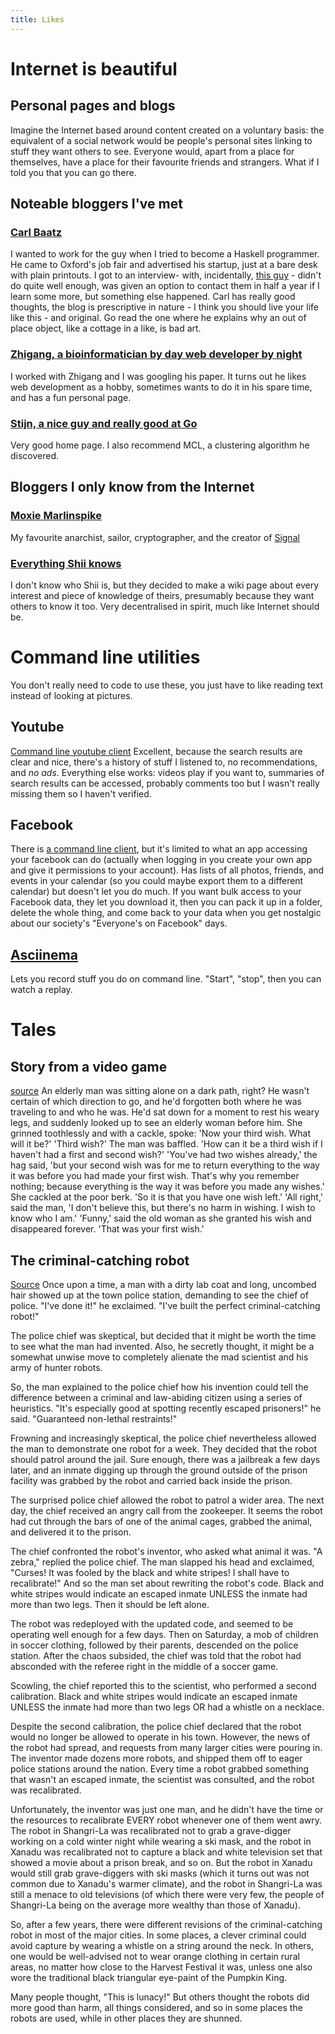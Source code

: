 ```yaml
---
title: Likes
---
```


# Internet is beautiful

## Personal pages and blogs
Imagine the Internet based around content created on a voluntary basis: the equivalent of a social network would be people's personal sites linking to stuff they want others to see. Everyone would, apart from a place for themselves, have a place for their favourite friends and strangers. What if I told you that you can go there.

## Noteable bloggers I've met

### [Carl Baatz](http://baatz.io/)
I wanted to work for the guy when I tried to become a Haskell programmer.  He came to Oxford's job fair and advertised his startup, just at a bare desk with plain printouts. I got to an interview- with, incidentally, [this guy](https://jaspervdj.be/) - didn't do quite well enough, was given an option to contact them in half a year if I learn some more, but something else happened. Carl has really good thoughts, the blog is prescriptive in nature - I think you should live your life like this - and original. Go read the one where he explains why an out of place object, like a cottage in a like, is bad art. 

### [Zhigang, a bioinformatician by day web developer by night](https://zhiganglu.com/)
I worked with Zhigang and I was googling his paper. It turns out he likes web development as a hobby, sometimes wants to do it in his spare time, and has a fun personal page.

### [Stijn, a nice guy and really good at Go](https://micans.org/stijn/)
Very good home page. I also recommend MCL, a clustering algorithm he discovered.

## Bloggers I only know from the Internet 

### [Moxie Marlinspike](https://moxie.org/)
My favourite anarchist, sailor, cryptographer, and the creator of [Signal](https://signal.org/) 

### [Everything Shii knows](http://shii.bibanon.org/shii.org/knows/Everything_Shii_Knows.html)
I don't know who Shii is, but they decided to make a wiki page about every interest and piece of knowledge of theirs, presumably because they want others to know it too. Very decentralised in spirit, much like Internet should be. 

# Command line utilities
You don't really need to code to use these, you just have to like reading text instead of looking at pictures.

## Youtube
[Command line youtube client](https://github.com/mps-youtube/mps-youtube)
Excellent, because the search results are clear and nice, there's a history of stuff I listened to, no recommendations, and *no ads*. Everything else works: videos play if you want to, summaries of search results can be accessed, probably comments too but I wasn't really missing them so I haven't verified.

## Facebook
There is [a command line client](https://github.com/specious/facebook-cli), but it's limited to what an app accessing your facebook can do (actually when logging in you create your own app and give it permissions to your account). Has lists of all photos, friends, and events in your calendar (so you could maybe export them to a different calendar) but doesn't let you do much.
If you want bulk access to your Facebook data, they let you download it, then you can pack it up in a folder, delete the whole thing, and come back to your data when you get nostalgic about our society's "Everyone's on Facebook" days.

## [Asciinema](https://asciinema.org)
Lets you record stuff you do on command line. "Start", "stop", then you can watch a replay.

# Tales 
## Story from a video game
[source](https://tvtropes.org/pmwiki/pmwiki.php/Quotes/PlanescapeTorment)
 An elderly man was sitting alone on a dark path, right? He wasn't certain of which direction to go, and he'd forgotten both where he was traveling to and who he was. He'd sat down for a moment to rest his weary legs, and suddenly looked up to see an elderly woman before him. She grinned toothlessly and with a cackle, spoke: 'Now your third wish. What will it be?'
'Third wish?' The man was baffled. 'How can it be a third wish if I haven't had a first and second wish?'
'You've had two wishes already,' the hag said, 'but your second wish was for me to return everything to the way it was before you had made your first wish. That's why you remember nothing; because everything is the way it was before you made any wishes.' She cackled at the poor berk. 'So it is that you have one wish left.'
'All right,' said the man, 'I don't believe this, but there's no harm in wishing. I wish to know who I am.'
'Funny,' said the old woman as she granted his wish and disappeared forever. 'That was your first wish.'

## The criminal-catching robot
[Source](https://lists.gnu.org/archive/html/bug-bash/2017-03/msg00171.html)
Once upon a time, a man with a dirty lab coat and long, uncombed hair
showed up at the town police station, demanding to see the chief of
police.  "I've done it!" he exclaimed.  "I've built the perfect
criminal-catching robot!"

The police chief was skeptical, but decided that it might be worth
the time to see what the man had invented.  Also, he secretly thought,
it might be a somewhat unwise move to completely alienate the mad
scientist and his army of hunter robots.

So, the man explained to the police chief how his invention could tell
the difference between a criminal and law-abiding citizen using a
series of heuristics.  "It's especially good at spotting recently
escaped prisoners!" he said.  "Guaranteed non-lethal restraints!"

Frowning and increasingly skeptical, the police chief nevertheless
allowed the man to demonstrate one robot for a week.  They decided that
the robot should patrol around the jail.  Sure enough, there was a
jailbreak a few days later, and an inmate digging up through the
ground outside of the prison facility was grabbed by the robot and
carried back inside the prison.

The surprised police chief allowed the robot to patrol a wider area.
The next day, the chief received an angry call from the zookeeper.
It seems the robot had cut through the bars of one of the animal cages,
grabbed the animal, and delivered it to the prison.

The chief confronted the robot's inventor, who asked what animal it
was.  "A zebra," replied the police chief.  The man slapped his head and
exclaimed, "Curses!  It was fooled by the black and white stripes!
I shall have to recalibrate!"  And so the man set about rewriting the
robot's code.  Black and white stripes would indicate an escaped
inmate UNLESS the inmate had more than two legs.  Then it should be
left alone.

The robot was redeployed with the updated code, and seemed to be
operating well enough for a few days.  Then on Saturday, a mob of
children in soccer clothing, followed by their parents, descended
on the police station.  After the chaos subsided, the chief was told
that the robot had absconded with the referee right in the middle of
a soccer game.

Scowling, the chief reported this to the scientist, who performed a
second calibration.  Black and white stripes would indicate an escaped
inmate UNLESS the inmate had more than two legs OR had a whistle on
a necklace.

Despite the second calibration, the police chief declared that the robot
would no longer be allowed to operate in his town.  However, the news
of the robot had spread, and requests from many larger cities were
pouring in.  The inventor made dozens more robots, and shipped them off
to eager police stations around the nation.  Every time a robot grabbed
something that wasn't an escaped inmate, the scientist was consulted,
and the robot was recalibrated.

Unfortunately, the inventor was just one man, and he didn't have the
time or the resources to recalibrate EVERY robot whenever one of them
went awry.  The robot in Shangri-La was recalibrated not to grab a
grave-digger working on a cold winter night while wearing a ski mask,
and the robot in Xanadu was recalibrated not to capture a black and
white television set that showed a movie about a prison break, and so
on.  But the robot in Xanadu would still grab grave-diggers with ski
masks (which it turns out was not common due to Xanadu's warmer climate),
and the robot in Shangri-La was still a menace to old televisions (of
which there were very few, the people of Shangri-La being on the average
more wealthy than those of Xanadu).

So, after a few years, there were different revisions of the
criminal-catching robot in most of the major cities.  In some places,
a clever criminal could avoid capture by wearing a whistle on a string
around the neck.  In others, one would be well-advised not to wear orange
clothing in certain rural areas, no matter how close to the Harvest
Festival it was, unless one also wore the traditional black triangular
eye-paint of the Pumpkin King.

Many people thought, "This is lunacy!"  But others thought the robots
did more good than harm, all things considered, and so in some places
the robots are used, while in other places they are shunned.

